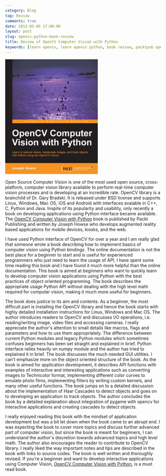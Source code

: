 ```yaml
---
category: Blog
tag: Review
comments: true
date: 2013-05-05 17:00:00
layout: post
slug: opencv-python-book-review
title: Review of OpenCV Computer Vision with Python
keywords: [learn opencv, learn opencv python, book review, packtpub opencv python]
---
```

![OpenCV Computer Vision with Python Book](/assets/images/opencv-book-review-1.jpg)

Open Source Computer Vision is one of the most used open source, cross-platform, computer vision library available to perform real-time computer vision processes and is developing at an incredible rate. OpenCV library is a brainchild of Dr. Gary Bradski. It is released under BSD license and supports Linux, Windows, Mac OS, iOS and Android with interfaces avaiable in C++, C, Python and Java. Inspite of its popularity and usability, only recently a book on developing applications using Python interface became available. The [OpenCV Computer Vision with Python](http://www.packtpub.com/opencv-computer-vision-with-python/book) book is published by Packt Publishing and written by Joseph Howse who develops augmented reality based applications for mobile devices, kiosks, and the web.

I have used Python interface of OpenCV for over a year and I am really glad that someone wrote a book describing how to implement basics of computer vision using Python bindings. The online documentation is not the best place for a beginner to start and is useful for experienced programmers who just need to learn the usage of API. I have spent some time reading this book and I have found it much more helpful than the online documentation. This book is aimed at beginners who want to quickly learn to develop computer vision applications using Python with the best practices of object oriented programming. The book describes the appropriate usage Python API without dealing with the high level math required for computer vision, making it much more useful for beginners.

The book does justice to its aim and contents. As a beginner, the most difficult part is installing the OpenCV library and hence the book starts with highly detailed installation instructions for Linux, Windows and Mac OS.  The author introduces readers to OpenCV and discusses I/O operations, i.e. reading/writing image, video files and accessing cameras. I really appreciate the author's attention to small details like macros, flags and parameters and how to use them appropriately. The difference between current Python modules and legacy Python modules which sometimes confuses beginners has been set straight and explained in brief. Python interface relies heavily on numpy module and the author has tried to explained it in brief. The book discusses the much needed GUI utilities. I can't emphasize more on the object oriented structure of the book. As the book is aimed for application development, it describes API functions with examples of interactive and interesting applications such as converting images to Technicolor format, implementing different color curves to emulate photo films, implementing filters by writing custom kernels, and many other useful functions. The book jumps on to a detailed discussion about the implementation of Haar Cascades to detect objects and goes on to developing an application to track objects. The author concludes the book by a detailed explanation about integration of pygame with opencv for interactive applications and creating cascades to detect objects.

I really enjoyed reading this book with the mindset of application development but was a bit let down when the book came to an abrupt end. I was expecting the book to cover more topics and discuss further advanced part of computer vision, but since the book is meant for beginners, I can understand the author's discretion towards advanced topics and high level math. The author also encourages the reader to contribute to OpenCV library. I really liked the way important notes and tips are described in the book with links to source codes. The book is well written and thoroughly revised. If you're a beginner and want to develop interactive applications using Computer Vision,  [OpenCV Computer Vision with Python](http://www.packtpub.com/opencv-computer-vision-with-python/book), is a must read book.
